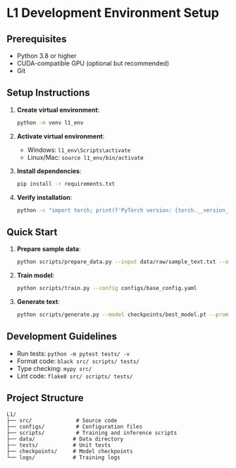 # L1 Development Environment Setup

## Prerequisites

- Python 3.8 or higher
- CUDA-compatible GPU (optional but recommended)
- Git

## Setup Instructions

1. **Create virtual environment**:
   ```bash
   python -m venv l1_env
   ```

2. **Activate virtual environment**:
   - Windows: `l1_env\Scripts\activate`
   - Linux/Mac: `source l1_env/bin/activate`

3. **Install dependencies**:
   ```bash
   pip install -r requirements.txt
   ```

4. **Verify installation**:
   ```bash
   python -c "import torch; print(f'PyTorch version: {torch.__version__}')"
   ```

## Quick Start

1. **Prepare sample data**:
   ```bash
   python scripts/prepare_data.py --input data/raw/sample_text.txt --output data/processed/
   ```

2. **Train model**:
   ```bash
   python scripts/train.py --config configs/base_config.yaml
   ```

3. **Generate text**:
   ```bash
   python scripts/generate.py --model checkpoints/best_model.pt --prompt "Hello, world!"
   ```

## Development Guidelines

- Run tests: `python -m pytest tests/ -v`
- Format code: `black src/ scripts/ tests/`
- Type checking: `mypy src/`
- Lint code: `flake8 src/ scripts/ tests/`

## Project Structure

```
L1/
├── src/              # Source code
├── configs/          # Configuration files  
├── scripts/          # Training and inference scripts
├── data/            # Data directory
├── tests/           # Unit tests
├── checkpoints/     # Model checkpoints
└── logs/            # Training logs
```
